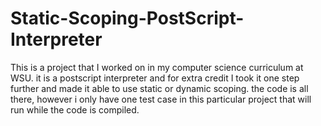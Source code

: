# Static-Scoping-PostScript-Interpreter
This is a project that I worked on in my computer science curriculum at WSU. it is a postscript interpreter and for extra credit I took it one step 
further and made it able to use static or dynamic scoping. the code is all there, however i only have one test case in this particular project 
that will run while the code is compiled.

